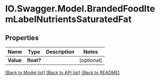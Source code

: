 # IO.Swagger.Model.BrandedFoodItemLabelNutrientsSaturatedFat
## Properties

Name | Type | Description | Notes
------------ | ------------- | ------------- | -------------
**Value** | **float?** |  | [optional] 

[[Back to Model list]](../README.md#documentation-for-models) [[Back to API list]](../README.md#documentation-for-api-endpoints) [[Back to README]](../README.md)

